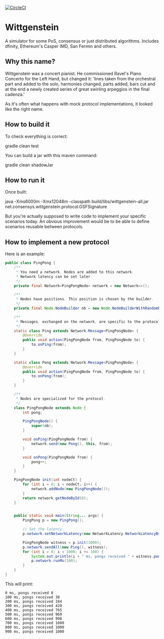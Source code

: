 [![CircleCI](https://circleci.com/gh/ConsenSys/wittgenstein.svg?style=svg)](https://circleci.com/gh/ConsenSys/wittgenstein)

# Wittgenstein
A simulator for some PoS, consensus or just distributed algorithms. Includes dfinity, Ethereum's Casper IMD, San Fermin and others.


## Why this name?
Wittgenstein was a concert pianist. He commissioned Ravel's Piano Concerto for the Left Hand, but changed it:
 'lines taken from the orchestral part and added to the solo, harmonies changed, parts added, bars cut and
  at the end a newly created series of great swirling arpeggios in the final cadenza.'

As it's often what happens with mock protocol implementations, it looked like the right name.


## How to build it
To check everything is correct:

gradle clean test

You can build a jar with this maven command:

gradle clean shadowJar

## How to run it
Once built:

java -Xms6000m -Xmx12048m -classpath build/libs/wittgenstein-all.jar net.consensys.wittgenstein.protocol.GSFSignature

But you're actually supposed to write code to implement your specific scenarios today. An obvious improvement
 would be to be able to define scenarios reusable between protocols.

## How to implement a new protocol
Here is an example:
```java
public class PingPong {
    /**
     * You need a network. Nodes are added to this network.
     * Network latency can be set later.
     */
    private final Network<PingPongNode> network = new Network<>();

    /**
     * Nodes have positions. This position is chosen by the builder.
     */
    private final Node.NodeBuilder nb = new Node.NodeBuilderWithRandomPosition(network.rd);

    /**
     * Messages, exchanged on the network, are specific to the protocol.
     */
    static class Ping extends Network.Message<PingPongNode> {
        @Override
        public void action(PingPongNode from, PingPongNode to) {
            to.onPing(from);
        }
    }

    static class Pong extends Network.Message<PingPongNode> {
        @Override
        public void action(PingPongNode from, PingPongNode to) {
            to.onPong(from);
        }
    }

    /**
     * Nodes are specialized for the protocol.
     */
    class PingPongNode extends Node {
        int pong;

        PingPongNode() {
            super(nb);
        }

        void onPing(PingPongNode from) {
            network.send(new Pong(), this, from);
        }

        void onPong(PingPongNode from) {
            pong++;
        }
    }

    PingPongNode init(int nodeCt) {
        for (int i = 0; i < nodeCt; i++) {
            network.addNode(new PingPongNode());
        }
        return network.getNodeById(0);
    }


    public static void main(String... args) {
        PingPong p = new PingPong();

        // Set the latency.
        p.network.setNetworkLatency(new NetworkLatency.NetworkLatencyByDistance());

        PingPongNode witness = p.init(1000);
        p.network.sendAll(new Ping(), witness);
        for (int i = 0; i < 1000; i += 100) {
            System.out.println(i + " ms, pongs received " + witness.pong);
            p.network.runMs(100);
        }
    }
}
```
This will print:
```
0 ms, pongs received 0
100 ms, pongs received 38
200 ms, pongs received 184
300 ms, pongs received 420
400 ms, pongs received 765
500 ms, pongs received 969
600 ms, pongs received 998
700 ms, pongs received 1000
800 ms, pongs received 1000
900 ms, pongs received 1000
```
